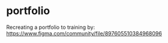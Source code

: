 # portfolio

Recreating a portfolio to training
by: https://www.figma.com/community/file/897605510384968096
